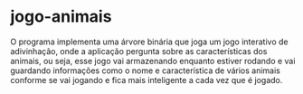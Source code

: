 # jogo-animais

O programa implementa uma árvore binária que joga um jogo interativo de adivinhação, onde a aplicação pergunta sobre as características dos animais, ou seja, esse jogo vai armazenando enquanto estiver rodando e vai guardando informações como o nome e característica de vários animais conforme se vai jogando e fica mais inteligente a cada vez que é jogado.
